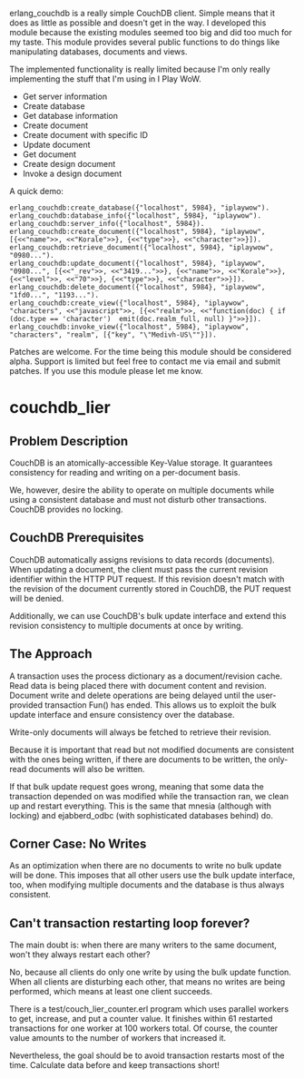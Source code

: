 erlang\_couchdb is a really simple CouchDB client. Simple means that it does as little as possible and doesn't get in the way. I developed this module because the existing modules seemed too big and did too much for my taste. This module provides several public functions to do things like manipulating databases, documents and views.

The implemented functionality is really limited because I'm only really implementing the stuff that I'm using in I Play WoW.

* Get server information
* Create database
* Get database information
* Create document
* Create document with specific ID
* Update document
* Get document
* Create design document
* Invoke a design document

A quick demo:

    erlang_couchdb:create_database({"localhost", 5984}, "iplaywow").
    erlang_couchdb:database_info({"localhost", 5984}, "iplaywow").
    erlang_couchdb:server_info({"localhost", 5984}).
    erlang_couchdb:create_document({"localhost", 5984}, "iplaywow", [{<<"name">>, <<"Korale">>}, {<<"type">>}, <<"character">>}]).
    erlang_couchdb:retrieve_document({"localhost", 5984}, "iplaywow", "0980...").
    erlang_couchdb:update_document({"localhost", 5984}, "iplaywow", "0980...", [{<<"_rev">>, <<"3419...">>}, {<<"name">>, <<"Korale">>}, {<<"level">>, <<"70">>}, {<<"type">>}, <<"character">>}]).
    erlang_couchdb:delete_document({"localhost", 5984}, "iplaywow", "1fd0...", "1193...").
    erlang_couchdb:create_view({"localhost", 5984}, "iplaywow", "characters", <<"javascript">>, [{<<"realm">>, <<"function(doc) { if (doc.type == 'character')  emit(doc.realm_full, null) }">>}]).
    erlang_couchdb:invoke_view({"localhost", 5984}, "iplaywow", "characters", "realm", [{"key", "\"Medivh-US\""}]).

Patches are welcome. For the time being this module should be considered alpha. Support is limited but feel free to contact me via email and submit patches. If you use this module please let me know.


couchdb\_lier
=============

Problem Description
-------------------

CouchDB is an atomically-accessible Key-Value storage.  It guarantees
consistency for reading and writing on a per-document basis.

We, however, desire the ability to operate on multiple documents while
using a consistent database and must not disturb other
transactions. CouchDB provides no locking.

CouchDB Prerequisites
---------------------

CouchDB automatically assigns revisions to data records
(documents). When updating a document, the client must pass the
current revision identifier within the HTTP PUT request. If this
revision doesn't match with the revision of the document currently
stored in CouchDB, the PUT request will be denied.

Additionally, we can use CouchDB's bulk update interface and extend
this revision consistency to multiple documents at once by writing.

The Approach
------------

A transaction uses the process dictionary as a document/revision
cache. Read data is being placed there with document content and
revision. Document write and delete operations are being delayed until
the user-provided transaction Fun() has ended. This allows us to
exploit the bulk update interface and ensure consistency over the
database.

Write-only documents will always be fetched to retrieve their
revision.

Because it is important that read but not modified documents are
consistent with the ones being written, if there are documents to be
written, the only-read documents will also be written.

If that bulk update request goes wrong, meaning that some data the
transaction depended on was modified while the transaction ran, we
clean up and restart everything. This is the same that mnesia
(although with locking) and ejabberd\_odbc (with sophisticated
databases behind) do.

Corner Case: No Writes
----------------------

As an optimization when there are no documents to write no bulk update
will be done. This imposes that all other users use the bulk update
interface, too, when modifying multiple documents and the database is
thus always consistent.

Can't transaction restarting loop forever?
------------------------------------------

The main doubt is: when there are many writers to the same document,
won't they always restart each other?

No, because all clients do only one write by using the bulk update
function. When all clients are disturbing each other, that means no
writes are being performed, which means at least one client succeeds.

There is a test/couch\_lier\_counter.erl program which uses parallel
workers to get, increase, and put a counter value. It finishes within
61 restarted transactions for one worker at 100 workers total. Of
course, the counter value amounts to the number of workers that
increased it.

Nevertheless, the goal should be to avoid transaction restarts most of
the time. Calculate data before and keep transactions short!
